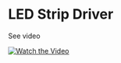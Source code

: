 # LED Strip Driver

See video

[![Watch the Video](https://img.youtube.com/vi/uBy58ZMYvmc/maxresdefault.jpg)](https://youtu.be/uBy58ZMYvmc)
